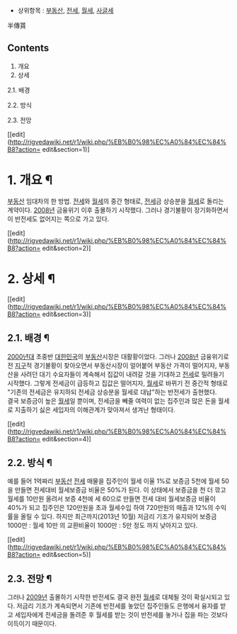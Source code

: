   * 상위항목 : [부동산](%EB%B6%80%EB%8F%99%EC%82%B0.md), [전세](%EC%A0%84%EC%84%B8.md), [월세](%EC%9B%94%EC%84%B8.md), [사글세](%EC%82%AC%EA%B8%80%EC%84%B8.md)  

半傳貰

## Contents

    

1. 개요 
2. 상세 
    

2.1. 배경

2.2. 방식

2.3. 전망

[[edit](http://rigvedawiki.net/r1/wiki.php/%EB%B0%98%EC%A0%84%EC%84%B8?action=
edit&section=1)]

# 1. 개요 ¶

[부동산](%EB%B6%80%EB%8F%99%EC%82%B0.md) 임대차의 한 방법.
[전세](%EC%A0%84%EC%84%B8.md)와 [월세](%EC%9B%94%EC%84%B8.md)의 중간 형태로,
[전세](%EC%A0%84%EC%84%B8.md)금 상승분을 [월세](%EC%9B%94%EC%84%B8.md)로 돌리는 계약이다.
[2008년](2008%EB%85%84.md) 금융위기 이후 출몰하기 시작했다. 그러나 경기불황이 장기화하면서 이 반전세도 없어지는
쪽으로 가고 있다.

  

[[edit](http://rigvedawiki.net/r1/wiki.php/%EB%B0%98%EC%A0%84%EC%84%B8?action=
edit&section=2)]

# 2. 상세 ¶

[[edit](http://rigvedawiki.net/r1/wiki.php/%EB%B0%98%EC%A0%84%EC%84%B8?action=
edit&section=3)]

## 2.1. 배경 ¶

[2000년대](2000%EB%85%84%EB%8C%80.md) 초중반
[대한민국](%EB%8C%80%ED%95%9C%EB%AF%BC%EA%B5%AD.md)의
[부동산](%EB%B6%80%EB%8F%99%EC%82%B0.md)시장은 대활황이었다. 그러나
[2008년](2008%EB%85%84.md) 금융위기로 전 [지구](%EC%A7%80%EA%B5%AC.md)적 경기불황이
찾아오면서 부동산시장이 얼어붙어 부동산 가격이 떨어지자, 부동산을 사려던 대기 수요자들이 계속해서 집값이 내려갈 것을 기대하고
[전세](%EC%A0%84%EC%84%B8.md)로 밀려들기 시작했다. 그렇게 전세금이 급등하고 집값은 떨어지자,
[월세](%EC%9B%94%EC%84%B8.md)로 바뀌기 전 중간적 형태로 "기존의 전세금은 유지하되 전세금 상승분을 월세로
대납"하는 반전세가 출현했다.  
결국 보증금이 높은 [월세](%EC%9B%94%EC%84%B8.md)일 뿐이며, 전세금을 빼줄 여력이 없는 집주인과 많은 돈을 월세로
지출하기 싫은 세입자의 이해관계가 맞아져서 생겨난 형태이다.

  

[[edit](http://rigvedawiki.net/r1/wiki.php/%EB%B0%98%EC%A0%84%EC%84%B8?action=
edit&section=4)]

## 2.2. 방식 ¶

예를 들어 1억짜리 [부동산](%EB%B6%80%EB%8F%99%EC%82%B0.md)
[전세](%EC%A0%84%EC%84%B8.md) 매물을 집주인이 월세 이율 1%로 보증금 5천에 월세 50을 만들면 전세대비
월세보증금 비율은 50%가 된다. 이 상태에서 보증금을 천 더 깎고 월세를 10만원 올려서 보증 4천에 세 60으로 만들면 전세 대비
월세보증금 비율이 40%가 되고 집주인은 120만원을 초과 월세수입 하여 720만원의 매출과 12%의 수익률을 올릴 수 있다. 하지만
최근까지(2013년 10월) 저금리 기조가 유지되어 보증금 1000만 : 월세 10만 의 교환비율이 1000만 : 5만 정도 까지 낮아지고
있다.

  

[[edit](http://rigvedawiki.net/r1/wiki.php/%EB%B0%98%EC%A0%84%EC%84%B8?action=
edit&section=5)]

## 2.3. 전망 ¶

그러나 [2009년](2009%EB%85%84.md) 출몰하기 시작한 반전세도 결국 완전
[월세](%EC%9B%94%EC%84%B8.md)로 대체될 것이 확실시되고 있다. 저금리 기조가 계속되면서 기존에 반전세를 놓았던
집주인들도 은행에서 융자를 받고 세입자에게 전세금을 돌려준 후 월세를 받는 것이 반전세를 놓거나 집을 파는 것보다 이득이기 때문이다.

